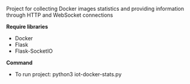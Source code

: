 Project for collecting Docker images statistics and providing information through HTTP and WebSocket connections

**Require libraries**

- Docker
- Flask
- Flask-SocketIO


**Command**

- To run project: python3 iot-docker-stats.py 